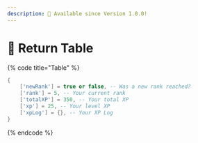 ```yaml
---
description: 🔧 Available since Version 1.0.0!
---
```


# 📌 Return Table

{% code title="Table" %}
```lua
{
    ['newRank'] = true or false, -- Was a new rank reached?
    ['rank'] = 5, -- Your current rank
    ['totalXP'] = 350, -- Your total XP
    ['xp'] = 25, -- Your level XP
    ['xpLog'] = {}, -- Your XP Log
}
```
{% endcode %}
